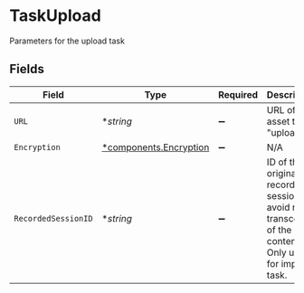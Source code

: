 # TaskUpload

Parameters for the upload task


## Fields

| Field                                                                                                        | Type                                                                                                         | Required                                                                                                     | Description                                                                                                  | Example                                                                                                      |
| ------------------------------------------------------------------------------------------------------------ | ------------------------------------------------------------------------------------------------------------ | ------------------------------------------------------------------------------------------------------------ | ------------------------------------------------------------------------------------------------------------ | ------------------------------------------------------------------------------------------------------------ |
| `URL`                                                                                                        | **string*                                                                                                    | :heavy_minus_sign:                                                                                           | URL of the asset to "upload"                                                                                 | https://cdn.livepeer.com/ABC123/filename.mp4                                                                 |
| `Encryption`                                                                                                 | [*components.Encryption](../../models/components/encryption.md)                                              | :heavy_minus_sign:                                                                                           | N/A                                                                                                          |                                                                                                              |
| `RecordedSessionID`                                                                                          | **string*                                                                                                    | :heavy_minus_sign:                                                                                           | ID of the original recorded session to avoid re-transcoding<br/>of the same content. Only used for import task.<br/> | 78df0075-b5f3-4683-a618-1086faca35dc                                                                         |